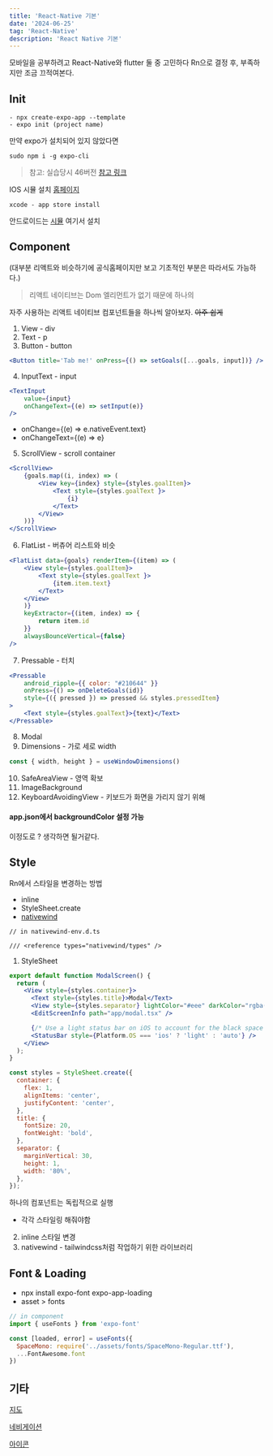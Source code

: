 ```yaml
---
title: 'React-Native 기본'
date: '2024-06-25'
tag: 'React-Native'
description: 'React Native 기본'
---
```


모바일을 공부하려고 React-Native와 flutter 둘 중 고민하다 Rn으로 결정 후,
부족하지만 조금 끄적여본다.

## Init

```
- npx create-expo-app --template
- expo init (project name)
```

만약 expo가 설치되어 있지 않았다면
```
sudo npm i -g expo-cli
```
> 참고: 실습당시 46버전
> [참고 링크](https://blog.expo.dev/the-new-expo-cli-f4250d8e3421)

IOS 시뮬 설치
[홈페이지](https://developer.apple.com/documentation/safari-developer-tools/adding-additional-simulators)

```
xcode - app store install
```

안드로이드는
[시뮬](https://developer.android.com/studio/?gclid=Cj0KCQiAjJOQBhCkARIsAEKMtO3zEhdK4_I0CEZic3UH4dl-9gVXuHFR9dCl3TOHKjmv3xWLU3UxfhYaApfAEALw_wcB&gclsrc=aw.ds&hl=ko)
여기서 설치

## Component

(대부분 리액트와 비슷하기에 공식홈페이지만 보고 기초적인 부분은 따라서도 가능하다.)
> 리액트 네이티브는 Dom 엘리먼트가 없기 때문에 하나의 

자주 사용하는 리액트 네이티브 컴포넌트들을 하나씩 알아보자. ~~아주 쉽게~~

1. View - div
2. Text - p
3. Button - button
```jsx
<Button title='Tab me!' onPress={() => setGoals([...goals, input])} />
```
4. InputText - input
```jsx
<TextInput 
	value={input}
	onChangeText={(e) => setInput(e)}
/>
```
- onChange={(e) => e.nativeEvent.text}
- onChangeText={(e) => e}
5. ScrollView - scroll container
```jsx
<ScrollView>
	{goals.map((i, index) => (
		<View key={index} style={styles.goalItem}>
			<Text style={styles.goalText }>
				{i}
			</Text>
		</View>
	))}
</ScrollView>
```
6. FlatList - 버츄어 리스트와 비슷
```jsx
<FlatList data={goals} renderItem={(item) => (
	<View style={styles.goalItem}>
		<Text style={styles.goalText }>
			{item.item.text}
		</Text>
	</View>
	)}
	keyExtractor={(item, index) => {
		return item.id
	}}
	alwaysBounceVertical={false}
/>
```
7. Pressable - 터치
```jsx
<Pressable
	android_ripple={{ color: "#210644" }}
	onPress={() => onDeleteGoals(id)}
	style={({ pressed }) => pressed && styles.pressedItem}
>
	<Text style={styles.goalText}>{text}</Text>
</Pressable>
```
8. Modal
9. Dimensions - 가로 세로 width
```js
const { width, height } = useWindowDimensions()
```
10. SafeAreaView - 영역 확보
11. ImageBackground
12. KeyboardAvoidingView - 키보드가 화면을 가리지 않기 위해

#### app.json에서 backgroundColor  설정 가능
이정도로 ? 생각하면 될거같다.

## Style

Rn에서 스타일을 변경하는 방법
- inline
- StyleSheet.create
- [nativewind](https://www.nativewind.dev/)
```
// in nativewind-env.d.ts

/// <reference types="nativewind/types" />
```
1) StyleSheet

```jsx
export default function ModalScreen() {
  return (
    <View style={styles.container}>
      <Text style={styles.title}>Modal</Text>
      <View style={styles.separator} lightColor="#eee" darkColor="rgba(255,255,255,0.1)" />
      <EditScreenInfo path="app/modal.tsx" />

      {/* Use a light status bar on iOS to account for the black space above the modal */}
      <StatusBar style={Platform.OS === 'ios' ? 'light' : 'auto'} />
    </View>
  );
}

const styles = StyleSheet.create({
  container: {
    flex: 1,
    alignItems: 'center',
    justifyContent: 'center',
  },
  title: {
    fontSize: 20,
    fontWeight: 'bold',
  },
  separator: {
    marginVertical: 30,
    height: 1,
    width: '80%',
  },
});
```
하나의 컴포넌트는 독립적으로 실행
- 각각 스타일링 해줘야함

2. inline 스타일 변경
3. nativewind - tailwindcss처럼 작업하기 위한 라이브러리

## Font & Loading
- npx install expo-font expo-app-loading
- asset > fonts
```jsx
// in component
import { useFonts } from 'expo-font'

const [loaded, error] = useFonts({
  SpaceMono: require('../assets/fonts/SpaceMono-Regular.ttf'),
  ...FontAwesome.font
})
```

## 기타

[지도](https://github.com/react-native-maps/react-native-maps)

[네비게이션](https://reactnavigation.org/docs/getting-started/)

[아이콘](https://icons.expo.fyi/Index)
